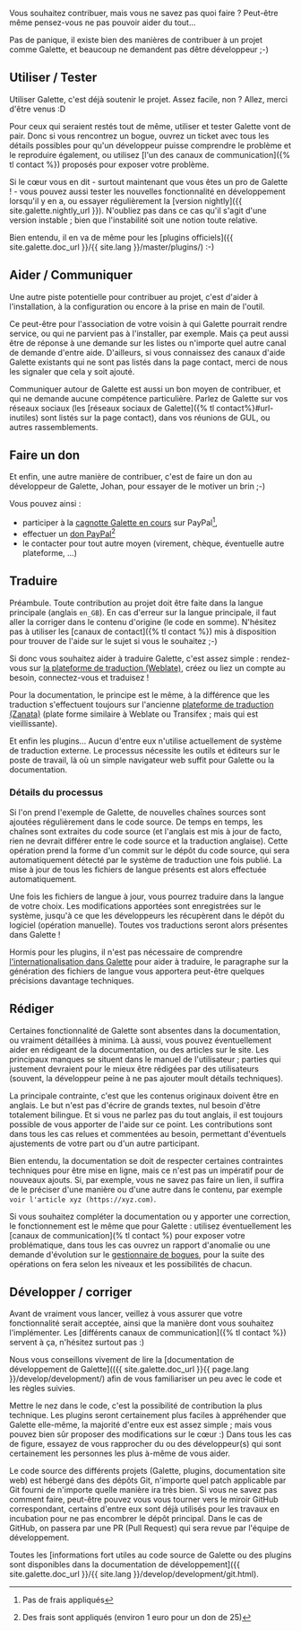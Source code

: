 Vous souhaitez contribuer, mais vous ne savez pas quoi faire ? Peut-être même pensez-vous ne pas pouvoir aider du tout...

Pas de panique, il existe bien des manières de contribuer à un projet comme Galette, et beaucoup ne demandent pas dêtre développeur ;-)

## Utiliser / Tester

Utiliser Galette, c'est déjà soutenir le projet. Assez facile, non ? Allez, merci d'être venus :D

Pour ceux qui seraient restés tout de même, utiliser et tester Galette vont de pair. Donc si vous rencontrez un bogue, ouvrez un ticket avec tous les détails possibles pour qu'un développeur puisse comprendre le problème et le reproduire également, ou utilisez [l'un des canaux de communication]({% tl contact %}) proposés pour exposer votre problème.

Si le cœur vous en dit - surtout maintenant que vous êtes un pro de Galette ! - vous pouvez aussi tester les nouvelles fonctionnalité en développement lorsqu'il y en a, ou essayer régulièrement la [version nightly]({{ site.galette.nightly_url }}).  N'oubliez pas dans ce cas qu'il s'agit d'une version instable ; bien que l'instabilité soit une notion toute relative.

Bien entendu, il en va de même pour les [plugins officiels]({{ site.galette.doc_url }}/{{ site.lang }}/master/plugins/) :-)

## Aider / Communiquer

Une autre piste potentielle pour contribuer au projet, c'est d'aider à l'installation, à la configuration ou encore à la prise en main de l'outil.

Ce peut-être pour l'association de votre voisin à qui Galette pourrait rendre service, ou qui ne parvient pas à l'installer, par exemple.
Mais ça peut aussi être de réponse à une demande sur les listes ou n'importe quel autre canal de demande d'entre aide. D'ailleurs, si vous connaissez des canaux d'aide Galette existants qui ne sont pas listés dans la page contact, merci de nous les signaler que cela y soit ajouté.

Communiquer autour de Galette est aussi un bon moyen de contribuer, et qui ne demande aucune compétence particulière. Parlez de Galette sur vos réseaux sociaux (les [réseaux sociaux de Galette]({% tl contact%}#url-inutiles) sont listés sur la page contact), dans vos réunions de GUL, ou autres rassemblements.

## Faire un don

Et enfin, une autre manière de contribuer, c'est de faire un don au développeur de Galette, Johan, pour essayer de le motiver un brin ;-)

Vous pouvez ainsi :

* participer à la [cagnotte Galette en cours](https://www.paypal.com/pools/c/8krlYNjX1j) sur PayPal[^1],
* effectuer un [don PayPal](https://www.paypal.me/galettesoft)[^2]
* le contacter pour tout autre moyen (virement, chèque, éventuelle autre plateforme, ...)

[^1]: Pas de frais appliqués
[^2]: Des frais sont appliqués (environ 1 euro pour un don de 25)

## Traduire

Préambule. Toute contribution au projet doit être faite dans la langue principale (anglais `en_GB`). En cas d'erreur sur la langue principale, il faut aller la corriger dans le contenu d'origine (le code en somme).
N'hésitez pas à utiliser les [canaux de contact]({% tl contact %}) mis à disposition pour trouver de l'aide sur le sujet si vous le souhaitez ;-)

Si donc vous souhaitez aider à traduire Galette, c'est assez simple : rendez-vous sur [la plateforme de traduction (Weblate)](https://hosted.weblate.org/projects/galette/galette/), créez ou liez un compte au besoin, connectez-vous et traduisez !

Pour la documentation, le principe est le même, à la différence que les traduction s'effectuent toujours sur l'ancienne [plateforme de traduction (Zanata)](https://translate.zanata.org/project/view/galettedoc/) (plate forme similaire à Weblate ou Transifex ; mais qui est vieillissante).

Et enfin les plugins... Aucun d'entre eux n'utilise actuellement de système de traduction externe. Le processus nécessite les outils et éditeurs sur le poste de travail, là où un simple navigateur web suffit pour Galette ou la documentation.

### Détails du processus

Si l'on prend l'exemple de Galette, de nouvelles chaînes sources sont ajoutées régulièrement dans le code source. De temps en temps, les chaînes sont extraites du code source (et l'anglais est mis à jour de facto, rien ne devrait différer entre le code source et la traduction anglaise).
Cette opération prend la forme d'un commit sur le dépôt du code source, qui sera automatiquement détecté par le système de traduction une fois publié. La mise à jour de tous les fichiers de langue présents est alors effectuée automatiquement.

Une fois les fichiers de langue à jour, vous pourrez traduire dans la langue de votre choix. Les modifications apportées sont enregistrées sur le système, jusqu'à ce que les développeurs les récupèrent dans le dépôt du logiciel (opération manuelle). Toutes vos traductions seront alors présentes dans Galette !

Hormis pour les plugins, il n'est pas nécessaire de comprendre [l'internationalisation dans Galette](https://translate.zanata.org/project/view/galettedoc/) pour aider à traduire, le paragraphe sur la génération des fichiers de langue vous apportera peut-être quelques précisions davantage techniques.

## Rédiger

Certaines fonctionnalité de Galette sont absentes dans la documentation, ou vraiment détaillées à minima. Là aussi, vous pouvez éventuellement aider en rédigeant de la documentation, ou des articles sur le site. Les principaux manques se situent dans le manuel de l'utilisateur ; parties qui justement devraient pour le mieux être rédigées par des utilisateurs (souvent, la développeur peine à ne pas ajouter moult détails techniques).

La principale contrainte, c'est que les contenus originaux doivent être en anglais. Le but n'est pas d'écrire de grands textes, nul besoin d'être totalement bilingue. Et si vous ne parlez pas du tout anglais, il est toujours possible de vous apporter de l'aide sur ce point.
Les contributions sont dans tous les cas relues et commentées au besoin, permettant d'éventuels ajustements de votre part ou d'un autre participant.

Bien entendu, la documentation se doit de respecter certaines contraintes techniques pour être mise en ligne, mais ce n'est pas un impératif pour de nouveaux ajouts. Si, par exemple, vous ne savez pas faire un lien, il suffira de le préciser d'une manière ou d'une autre dans le contenu, par exemple  `voir l'article xyz (https://xyz.com)`.

Si vous souhaitez compléter la documentation ou y apporter une correction, le fonctionnement est le même que pour Galette : utilisez éventuellement les [canaux de communication](% tl contact %) pour exposer votre problématique, dans tous les cas ouvrez un rapport d'anomalie ou une demande d'évolution sur le [gestionnaire de bogues](https://bugs.galette.eu/projects/documentation-galette), pour la suite des opérations  on fera selon les niveaux et les possibilités de chacun.

## Développer / corriger

Avant de vraiment vous lancer, veillez à vous assurer que votre fonctionnalité serait acceptée, ainsi que la manière dont vous souhaitez l'implémenter. Les [différents canaux de communication]({% tl contact %}) servent à ça, n'hésitez surtout pas :)

Nous vous conseillons vivement de lire la [documentation de développement de Galette](({{ site.galette.doc_url }}{{ page.lang }}/develop/development/) afin de vous familiariser un peu avec le code et les règles suivies.

Mettre le nez dans le code, c'est la possibilité de contribution la plus technique. Les plugins seront certainement plus faciles à appréhender que Galette elle-même, la majorité d'entre eux est assez simple ; mais vous pouvez bien sûr proposer des modifications sur le cœur :)
Dans tous les cas de figure, essayez de vous rapprocher du ou des développeur(s) qui sont certainement les personnes les plus à-même de vous aider.

Le code source des différents projets (Galette, plugins, documentation site web) est hébergé dans des dépôts Git, n'importe quel patch applicable par Git fourni de n'importe quelle manière ira très bien. Si vous ne savez pas comment faire, peut-être pouvez vous vous tourner vers le miroir GitHub correspondant, certains d'entre eux sont déjà utilisés pour les travaux en incubation pour ne pas encombrer le dépôt principal. Dans le cas de GitHub, on passera par une PR (Pull Request) qui sera revue par l'équipe de développement.

Toutes les [informations fort utiles au code source de Galette ou des plugins sont disponibles dans la documentation de développement]({{ site.galette.doc_url }}/{{ site.lang }}/develop/development/git.html).

